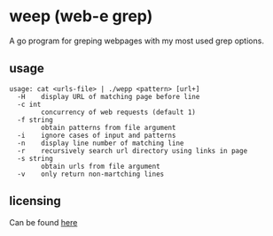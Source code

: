 # weep (web-e grep)

A go program for greping webpages with my most used grep options.

## usage

```
usage: cat <urls-file> | ./wepp <pattern> [url+]
  -H	display URL of matching page before line
  -c int
    	concurrency of web requests (default 1)
  -f string
    	obtain patterns from file argument
  -i	ignore cases of input and patterns
  -n	display line number of matching line
  -r	recursively search url directory using links in page
  -s string
    	obtain urls from file argument
  -v	only return non-martching lines
```

## licensing

Can be found [here](LICENSE.txt)
